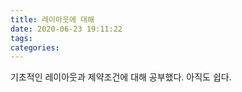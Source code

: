 ```yaml
---
title: 레이아웃에 대해
date: 2020-06-23 19:11:22
tags:
categories:
---
```

기초적인 레이아웃과 제약조건에 대해 공부했다.
아직도 쉽다.